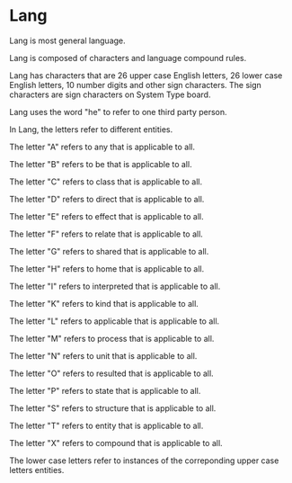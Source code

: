 # Lang

Lang is most general language.

Lang is composed of characters and language compound rules.

Lang has characters that are 26 upper case English letters, 26 lower case English letters, 10 number digits and other sign characters.
The sign characters are sign characters on System Type board.

Lang uses the word "he" to refer to one third party person.

In Lang, the letters refer to different entities.

The letter "A" refers to any that is applicable to all.

The letter "B" refers to be that is applicable to all.

The letter "C" refers to class that is applicable to all.

The letter "D" refers to direct that is applicable to all.

The letter "E" refers to effect that is applicable to all.

The letter "F" refers to relate that is applicable to all.

The letter "G" refers to shared that is applicable to all.

The letter "H" refers to home that is applicable to all.

The letter "I" refers to interpreted that is applicable to all.

The letter "K" refers to kind that is applicable to all.

The letter "L" refers to applicable that is applicable to all.

The letter "M" refers to process that is applicable to all.

The letter "N" refers to unit that is applicable to all.

The letter "O" refers to resulted that is applicable to all.

The letter "P" refers to state that is applicable to all.

The letter "S" refers to structure that is applicable to all.

The letter "T" refers to entity that is applicable to all.

The letter "X" refers to compound that is applicable to all.

The lower case letters refer to instances of the correponding upper case letters entities.